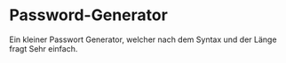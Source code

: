 # Password-Generator
Ein kleiner Passwort Generator, welcher nach dem Syntax und der Länge fragt
Sehr einfach.
